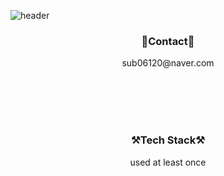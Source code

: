 ![header](https://capsule-render.vercel.app/api?type=waving&color=auto&height=400&section=header&text=Welcome%30👋&fontSize=70&desc=Jugyeong's%20Github&descSize=40)
<h3 align="center">💌Contact💌</h3>
<p align="center">sub06120@naver.com</p>
<br>
<br>
<br>
<br>


<h3 align="center">⚒️Tech Stack⚒️</h3>





<p align="center">used at least once</p>
